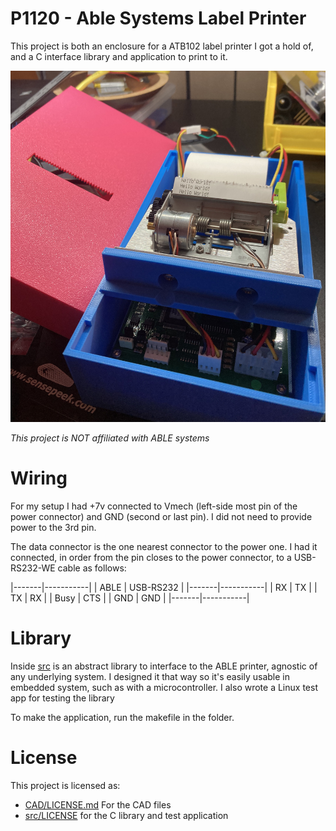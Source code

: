 # P1120 - Able Systems Label Printer

This project is both an enclosure for a ATB102 label printer I got a hold of, and a C interface library and application to print to it.

![image](.misc/IMG_8327.jpg)

*This project is NOT affiliated with ABLE systems*

# Wiring

For my setup I had +7v connected to Vmech (left-side most pin of the power connector) and GND (second or last pin). I did not need to provide power to the 3rd pin.

The data connector is the one nearest connector to the power one.
I had it connected, in order from the pin closes to the power connector, to a USB-RS232-WE cable as follows:

|-------|-----------|
| ABLE  | USB-RS232 |
|-------|-----------|
| RX    | TX        |
| TX    | RX        |
| Busy  | CTS       |
| GND   | GND       |
|-------|-----------|

# Library
Inside [src](`src`) is an abstract library to interface to the ABLE printer, agnostic of any underlying system. I designed it that way so it's easily usable in embedded system, such as with a microcontroller. I also wrote a Linux test app for testing the library

To make the application, run the makefile in the folder.


# License
This project is licensed as:
- [CAD/LICENSE.md](GPLv3) For the CAD files
- [src/LICENSE](MIT) for the C library and test application
